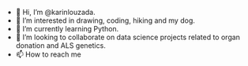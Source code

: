 - 👋 Hi, I’m @karinlouzada.
- 👀 I’m interested in drawing, coding, hiking and my dog.
- 🌱 I’m currently learning Python.
- 💞️ I’m looking to collaborate on data science projects related to organ donation and ALS genetics.
- 📫 How to reach me 

<!---
karinlouzada/karinlouzada is a ✨ special ✨ repository because its `README.md` (this file) appears on your GitHub profile.
You can click the Preview link to take a look at your changes.
--->
